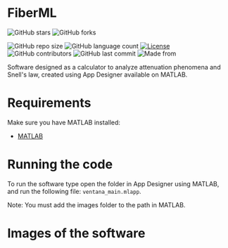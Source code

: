 # **FiberML**

![GitHub stars](https://img.shields.io/github/stars/C-Paola/FiberML?style=social)
![GitHub forks](https://img.shields.io/github/forks/C-Paola/FiberML?label=Fork&style=social)

![GitHub repo size](https://img.shields.io/github/repo-size/C-Paola/FiberML?label=Repo%20Size)
![GitHub language count](https://img.shields.io/github/languages/count/C-Paola/FiberML?label=Languages)
[![License](https://img.shields.io/badge/License-Apache%202.0-blue.svg)](https://opensource.org/licenses/Apache-2.0)
![GitHub contributors](https://img.shields.io/github/contributors/C-Paola/FiberML)
![GitHub last commit](https://img.shields.io/github/last-commit/C-Paola/FiberML)
![Made from](https://img.shields.io/badge/From-Colombia-Yellow)

Software designed as a calculator to analyze attenuation phenomena and Snell's law, created using App Designer available on MATLAB.

# Requirements
Make sure you have MATLAB installed:

- [MATLAB](https://www.mathworks.com/help/matlab/)

# Running the code
To run the software type open the folder in App Designer using MATLAB, and run the following file: ``` ventana_main.mlapp ```.

Note: You must add the images folder to the path in MATLAB.

# Images of the software